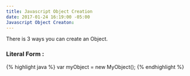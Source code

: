 ```yaml
---
title: Javascript Object Creation
date: 2017-01-24 16:19:00 -05:00
Javascript Object Creaton: 
---
```


There is 3 ways you can create an Object.
### Literal Form :

{% highlight java %}
 var myObject = new MyObject();
{% endhighlight %}

